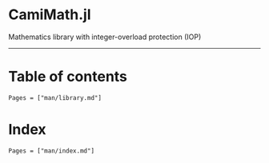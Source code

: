 # CamiMath.jl

Mathematics library with integer-overload protection (IOP)

---

# Table of contents

```@contents
Pages = ["man/library.md"]
```

# Index

```@contents
Pages = ["man/index.md"]
```